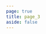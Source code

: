 ```yaml
---
page: true
title: page_3
aside: false
---
```

<script setup>
import Page from "./.vitepress/theme/components/Page.vue";
import { useData } from "vitepress";
const { theme } = useData();
const posts = theme.value.posts.slice(20,30)
</script>
<Page :posts="posts" :pageCurrent="3" :pagesNum="16" />